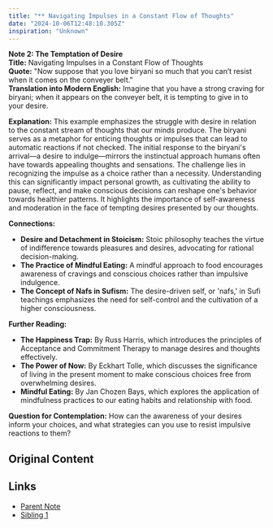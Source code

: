 ```yaml
---
title: "** Navigating Impulses in a Constant Flow of Thoughts"
date: "2024-10-06T12:48:10.305Z"
inspiration: "Unknown"
---
```


**Note 2: The Temptation of Desire**  
**Title:** Navigating Impulses in a Constant Flow of Thoughts  
**Quote:** "Now suppose that you love biryani so much that you can’t resist when it comes on the conveyer belt."  
**Translation into Modern English:** Imagine that you have a strong craving for biryani; when it appears on the conveyer belt, it is tempting to give in to your desire.  

**Explanation:** This example emphasizes the struggle with desire in relation to the constant stream of thoughts that our minds produce. The biryani serves as a metaphor for enticing thoughts or impulses that can lead to automatic reactions if not checked. The initial response to the biryani's arrival—a desire to indulge—mirrors the instinctual approach humans often have towards appealing thoughts and sensations. The challenge lies in recognizing the impulse as a choice rather than a necessity. Understanding this can significantly impact personal growth, as cultivating the ability to pause, reflect, and make conscious decisions can reshape one's behavior towards healthier patterns. It highlights the importance of self-awareness and moderation in the face of tempting desires presented by our thoughts.  

**Connections:**  
- **Desire and Detachment in Stoicism:** Stoic philosophy teaches the virtue of indifference towards pleasures and desires, advocating for rational decision-making.
- **The Practice of Mindful Eating:** A mindful approach to food encourages awareness of cravings and conscious choices rather than impulsive indulgence.
- **The Concept of Nafs in Sufism:** The desire-driven self, or 'nafs,' in Sufi teachings emphasizes the need for self-control and the cultivation of a higher consciousness.  

**Further Reading:**  
- **The Happiness Trap:** By Russ Harris, which introduces the principles of Acceptance and Commitment Therapy to manage desires and thoughts effectively.  
- **The Power of Now:** By Eckhart Tolle, which discusses the significance of living in the present moment to make conscious choices free from overwhelming desires.  
- **Mindful Eating:** By Jan Chozen Bays, which explores the application of mindfulness practices to our eating habits and relationship with food.  

**Question for Contemplation:** How can the awareness of your desires inform your choices, and what strategies can you use to resist impulsive reactions to them?  


## Original Content



## Links

- [Parent Note](/parent-note.md)
- [Sibling 1](/zettel1.md)
